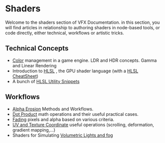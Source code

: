 # Shaders

Welcome to the shaders section of VFX Documentation. in this section, you will find articles in relationship to authoring shaders in node-based tools, or code directly, either technical, workflows or artistic tricks.

## Technical Concepts

* [Color](color.md) management in a game engine. LDR and HDR concepts. Gamma and Linear Rendering
* Introduction to [HLSL](hlsl.md) , the GPU shader language (with a [HLSL CheatSheet](hlslcheatsheet.md))
* A bunch of [HLSL Utility Snippets](utility.md) 

## Workflows

* [Alpha Erosion](alpha-erosion.md) Methods and Workflows.
* [Dot Product](dotproduct.md) math operations and their useful practical cases.
* [Fading](fading.md) pixels and alpha based on various criteria.
* [UV and Texture Coordinate](texcoord.md) useful operations (scrolling, deformation, gradient mapping,...)
* Shaders for Simulating [Volumetric Lights and fog](volumetric.md)

